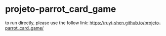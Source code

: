 # projeto-parrot_card_game

to run directly, please use the follow link:
https://ruyi-shen.github.io/projeto-parrot_card_game/

